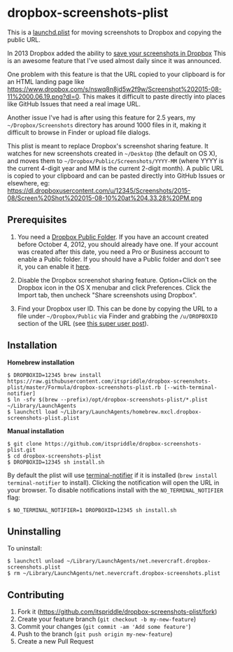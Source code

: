 # dropbox-screenshots-plist

This is a
[launchd.plist](https://developer.apple.com/library/mac/documentation/Darwin/Reference/ManPages/man5/launchd.plist.5.html#//apple_ref/doc/man/5/launchd.plist)
for moving screenshots to Dropbox and copying the public URL.

In 2013 Dropbox added the ability to [save your screenshots in
Dropbox](https://blogs.dropbox.com/dropbox/2013/09/save-your-screenshots-in-dropbox/)
This is an awesome feature that I've used almost daily since it was announced.

One problem with this feature is that the URL copied to your clipboard is for
an HTML landing page like
<https://www.dropbox.com/s/nswq8n8jd5w2f9w/Screenshot%202015-08-11%2000.06.19.png?dl=0>.
This makes it difficult to paste directly into places like GitHub Issues that
need a real image URL.

Another issue I've had is after using this feature for 2.5 years, my
`~/Dropbox/Screenshots` directory has around 1000 files in it, making it
difficult to browse in Finder or upload file dialogs.

This plist is meant to replace Dropbox's screenshot sharing feature. It
watches for new screenshots created in `~/Desktop` (the default on OS X), and
moves them to `~/Dropbox/Public/Screenshots/YYYY-MM` (where YYYY is the
current 4-digit year and MM is the current 2-digit month). A public URL is
copied to your clipboard and can be pasted directly into GitHub Issues or
elsewhere, eg:
<https://dl.dropboxusercontent.com/u/12345/Screenshots/2015-08/Screen%20Shot%202015-08-10%20at%204.33.28%20PM.png>

## Prerequisites

1. You need a [Dropbox Public Folder](https://www.dropbox.com/help/16). If you
   have an account created before October 4, 2012, you should already have
   one. If your account was created after this date, you need a Pro or
   Business account to enable a Public folder. If you should have a Public
   folder and don't see it, you can enable it
   [here](https://www.dropbox.com/enable_public_folder).

2. Disable the Dropbox screenshot sharing feature. Option+Click on the Dropbox
   icon in the OS X menubar and click Preferences. Click the Import tab, then
   uncheck "Share screenshots using Dropbox".

3. Find your Dropbox user ID. This can be done by copying the URL to a file
   under `~/Dropbox/Public` via Finder and grabbing the `/u/DROPBOXID` section
   of the URL (see [this super user
   post](http://superuser.com/questions/61859/how-to-find-my-dropbox-database-id)).

## Installation

**Homebrew installation**

```
$ DROPBOXID=12345 brew install https://raw.githubusercontent.com/itspriddle/dropbox-screenshots-plist/master/Formula/dropbox-screenshots-plist.rb [--with-terminal-notifier]
$ ln -sfv $(brew --prefix)/opt/dropbox-screenshots-plist/*.plist ~/Library/LaunchAgents
$ launchctl load ~/Library/LaunchAgents/homebrew.mxcl.dropbox-screenshots-plist.plist
```

**Manual installation**

```
$ git clone https://github.com/itspriddle/dropbox-screenshots-plist.git
$ cd dropbox-screenshots-plist
$ DROPBOXID=12345 sh install.sh
```

By default the plist will use
[terminal-notifier](https://github.com/julienXX/terminal-notifier) if it is
installed (`brew install terminal-notifier` to install). Clicking the
notification will open the URL in your browser. To disable notifications
install with the `NO_TERMINAL_NOTIFIER` flag:

```
$ NO_TERMINAL_NOTIFIER=1 DROPBOXID=12345 sh install.sh
```

## Uninstalling

To uninstall:

```
$ launchctl unload ~/Library/LaunchAgents/net.nevercraft.dropbox-screenshots.plist
$ rm ~/Library/LaunchAgents/net.nevercraft.dropbox-screenshots.plist
```

## Contributing

1. Fork it (https://github.com/itspriddle/dropbox-screenshots-plist/fork)
2. Create your feature branch (`git checkout -b my-new-feature`)
3. Commit your changes (`git commit -am 'Add some feature'`)
4. Push to the branch (`git push origin my-new-feature`)
5. Create a new Pull Request
